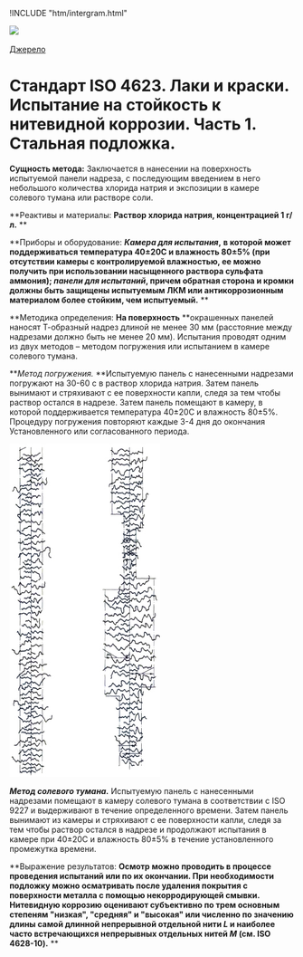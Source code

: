 !INCLUDE "htm/intergram.html"

![](https://chart.googleapis.com/chart?chs=180x180&amp;cht=qr&amp;chl=https://pp.vokov.tk/%D0%B2%D0%B8%D0%B1%D1%96%D1%80_%D1%84%D0%B0%D1%80%D0%B1%D0%B8.html) 

[Джерело](http://vseokraskah.net/standart-iso-4623 "Permalink to Стандарт ISO 4623. Лаки и краски. Испытание на стойкость к нитевидной коррозии. Часть 1. Стальная подложка.")

# Стандарт ISO 4623. Лаки и краски. Испытание на стойкость к нитевидной коррозии. Часть 1. Стальная подложка.

**Сущность метода:** Заключается в нанесении на поверхность испытуемой панели надреза, с последующим введением в него небольшого количества хлорида натрия и экспозиции в камере солевого тумана или растворе соли.

**Реактивы и материалы: **Раствор хлорида натрия, концентрацией 1 г/л.** **

**Приборы и оборудование: **_Камера для испытания_,** **в которой может поддерживаться температура 40±20С и влажность 80±5% (при отсутствии камеры с контролируемой влажностью, ее можно получить при использовании насыщенного раствора сульфата аммония); _панели для испытаний_, причем  обратная сторона и кромки должны быть защищены испытуемым ЛКМ или антикоррозионным материалом более стойким, чем испытуемый.** **

**Методика определения: **На поверхность** **окрашенных панелей наносят  Т-образный надрез длиной не менее 30 мм (расстояние между надрезами  должно быть не менее 20 мм). Испытания проводят одним из двух методов – методом погружения или  испытанием в камере солевого тумана.

**_Метод погружения._ **Испытуемую панель с нанесенными надрезами погружают на  30-60 с в раствор хлорида натрия. Затем панель вынимают и стряхивают с ее поверхности капли, следя за тем чтобы раствор остался в надрезе. Затем панель помещают в камеру, в которой поддерживается температура 40±20С и влажность 80±5%. Процедуру погружения повторяют каждые 3-4 дня до окончания  Установленного или согласованного периода.

![Стандарт ISO 4623. Лаки и краски. Испытание на стойкость к нитевидной коррозии. Часть 1. Стальная подложка.][1]

**_Метод солевого тумана._** Испытуемую панель с нанесенными надрезами помещают в камеру солевого тумана в соответствии с ISO 9227 и выдерживают в течение  определенного времени. Затем панель вынимают из камеры и стряхивают с ее  поверхности капли, следя за тем чтобы раствор остался в надрезе и продолжают испытания в камере при 40±20С и влажность 80±5% в течение установленного  промежутка времени.

**Выражение результатов: **Осмотр можно проводить в процессе проведения испытаний или по их окончании. При необходимости подложку можно осматривать  после удаления покрытия с поверхности металла с помощью некорродирующей смывки. Нитевидную коррозию оценивают субъективно по трем основным степеням "низкая", "средняя" и  "высокая" или численно по значению длины самой длинной непрерывной отдельной нити _L_ и наиболее часто встречающихся непрерывных отдельных  нитей _М_ (см. ISO 4628-10).** **

[1]: /img/ISO-4623.jpg "Стандарт ISO 4623. Лаки и краски. Испытание на стойкость к нитевидной коррозии. Часть 1. Стальная подложка."

  